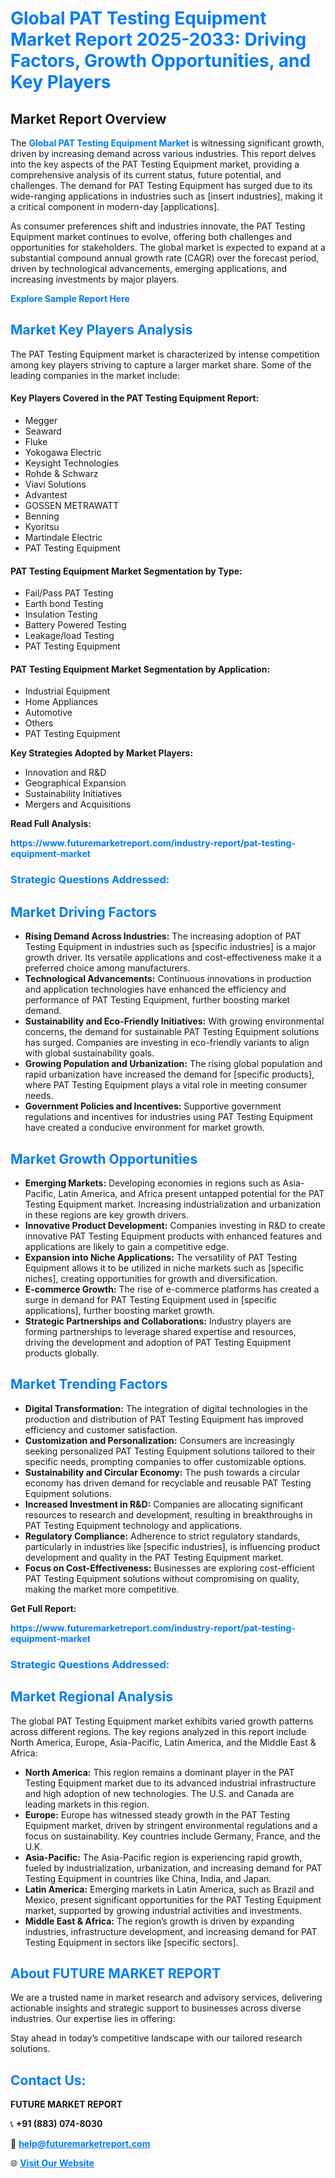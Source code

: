 <h1 style="color: #007BFF;">Global PAT Testing Equipment Market Report 2025-2033: Driving Factors, Growth Opportunities, and Key Players</h1>

<section id="overview">
<h2>Market Report Overview</h2>
<p>The <a href="https://www.futuremarketreport.com/industry-report/pat-testing-equipment-market" style="color: #007BFF; text-decoration: none;"><strong>Global PAT Testing Equipment Market</strong></a> is witnessing significant growth, driven by increasing demand across various industries. This report delves into the key aspects of the PAT Testing Equipment market, providing a comprehensive analysis of its current status, future potential, and challenges. The demand for PAT Testing Equipment has surged due to its wide-ranging applications in industries such as [insert industries], making it a critical component in modern-day [applications].</p>
<p>As consumer preferences shift and industries innovate, the PAT Testing Equipment market continues to evolve, offering both challenges and opportunities for stakeholders. The global market is expected to expand at a substantial compound annual growth rate (CAGR) over the forecast period, driven by technological advancements, emerging applications, and increasing investments by major players.</p>
</section>

<section id="overview">
<p><a href="https://www.futuremarketreport.com/request-sample/reportId=101555" style="color: #007BFF; text-decoration: none;"><strong>Explore Sample Report Here</strong></a></p>
</section>

<section id="key-players">
<h2 style="color: #007BFF;">Market Key Players Analysis</h2>
<p>The PAT Testing Equipment market is characterized by intense competition among key players striving to capture a larger market share. Some of the leading companies in the market include:</p>
<h4>Key Players Covered in the PAT Testing Equipment Report:</h4>
<ul><li>Megger</li><li>Seaward</li><li>Fluke</li><li>Yokogawa Electric</li><li>Keysight Technologies</li><li>Rohde &amp; Schwarz</li><li>Viavi Solutions</li><li>Advantest</li><li>GOSSEN METRAWATT</li><li>Benning</li><li>Kyoritsu</li><li>Martindale Electric</li><li>PAT Testing Equipment</li></ul>
<h4>PAT Testing Equipment Market Segmentation by Type:</h4>
<ul><li>Fail/Pass PAT Testing</li><li>Earth bond Testing</li><li>Insulation Testing</li><li>Battery Powered Testing</li><li>Leakage/load Testing</li><li>PAT Testing Equipment</li></ul>

<h4>PAT Testing Equipment Market Segmentation by Application:</h4>
<ul><li>Industrial Equipment</li><li>Home Appliances</li><li>Automotive</li><li>Others</li><li>PAT Testing Equipment</li></ul>
<p><strong>Key Strategies Adopted by Market Players:</strong></p>
<ul>
<li>Innovation and R&D</li>
<li>Geographical Expansion</li>
<li>Sustainability Initiatives</li>
<li>Mergers and Acquisitions</li>
</ul>
</section>

<section>
<p><strong>Read Full Analysis: </strong></p><a href="https://www.futuremarketreport.com/industry-report/pat-testing-equipment-market" style="color: #007BFF; text-decoration: none;"><strong>https://www.futuremarketreport.com/industry-report/pat-testing-equipment-market</strong></a>
<h3 style="color: #007BFF;">Strategic Questions Addressed:</h3>
</section>

<section id="driving-factors">
<h2 style="color: #007BFF;">Market Driving Factors</h2>
<ul>
<li><strong>Rising Demand Across Industries:</strong> The increasing adoption of PAT Testing Equipment in industries such as [specific industries] is a major growth driver. Its versatile applications and cost-effectiveness make it a preferred choice among manufacturers.</li>
<li><strong>Technological Advancements:</strong> Continuous innovations in production and application technologies have enhanced the efficiency and performance of PAT Testing Equipment, further boosting market demand.</li>
<li><strong>Sustainability and Eco-Friendly Initiatives:</strong> With growing environmental concerns, the demand for sustainable PAT Testing Equipment solutions has surged. Companies are investing in eco-friendly variants to align with global sustainability goals.</li>
<li><strong>Growing Population and Urbanization:</strong> The rising global population and rapid urbanization have increased the demand for [specific products], where PAT Testing Equipment plays a vital role in meeting consumer needs.</li>
<li><strong>Government Policies and Incentives:</strong> Supportive government regulations and incentives for industries using PAT Testing Equipment have created a conducive environment for market growth.</li>
</ul>
</section>

<section id="growth-opportunities">
<h2 style="color: #007BFF;">Market Growth Opportunities</h2>
<ul>
<li><strong>Emerging Markets:</strong> Developing economies in regions such as Asia-Pacific, Latin America, and Africa present untapped potential for the PAT Testing Equipment market. Increasing industrialization and urbanization in these regions are key growth drivers.</li>
<li><strong>Innovative Product Development:</strong> Companies investing in R&D to create innovative PAT Testing Equipment products with enhanced features and applications are likely to gain a competitive edge.</li>
<li><strong>Expansion into Niche Applications:</strong> The versatility of PAT Testing Equipment allows it to be utilized in niche markets such as [specific niches], creating opportunities for growth and diversification.</li>
<li><strong>E-commerce Growth:</strong> The rise of e-commerce platforms has created a surge in demand for PAT Testing Equipment used in [specific applications], further boosting market growth.</li>
<li><strong>Strategic Partnerships and Collaborations:</strong> Industry players are forming partnerships to leverage shared expertise and resources, driving the development and adoption of PAT Testing Equipment products globally.</li>
</ul>
</section>

<section id="trending-factors">
<h2 style="color: #007BFF;">Market Trending Factors</h2>
<ul>
<li><strong>Digital Transformation:</strong> The integration of digital technologies in the production and distribution of PAT Testing Equipment has improved efficiency and customer satisfaction.</li>
<li><strong>Customization and Personalization:</strong> Consumers are increasingly seeking personalized PAT Testing Equipment solutions tailored to their specific needs, prompting companies to offer customizable options.</li>
<li><strong>Sustainability and Circular Economy:</strong> The push towards a circular economy has driven demand for recyclable and reusable PAT Testing Equipment solutions.</li>
<li><strong>Increased Investment in R&D:</strong> Companies are allocating significant resources to research and development, resulting in breakthroughs in PAT Testing Equipment technology and applications.</li>
<li><strong>Regulatory Compliance:</strong> Adherence to strict regulatory standards, particularly in industries like [specific industries], is influencing product development and quality in the PAT Testing Equipment market.</li>
<li><strong>Focus on Cost-Effectiveness:</strong> Businesses are exploring cost-efficient PAT Testing Equipment solutions without compromising on quality, making the market more competitive.</li>
</ul>
</section>

<section>
<p><strong>Get Full Report: </strong></p><a href="https://www.futuremarketreport.com/industry-report/pat-testing-equipment-market" style="color: #007BFF; text-decoration: none;"><strong>https://www.futuremarketreport.com/industry-report/pat-testing-equipment-market</strong></a>
<h3 style="color: #007BFF;">Strategic Questions Addressed:</h3>
</section>


<section id="regional-analysis">
<h2 style="color: #007BFF;">Market Regional Analysis</h2>
<p>The global PAT Testing Equipment market exhibits varied growth patterns across different regions. The key regions analyzed in this report include North America, Europe, Asia-Pacific, Latin America, and the Middle East & Africa:</p>
<ul>
<li><strong>North America:</strong> This region remains a dominant player in the PAT Testing Equipment market due to its advanced industrial infrastructure and high adoption of new technologies. The U.S. and Canada are leading markets in this region.</li>
<li><strong>Europe:</strong> Europe has witnessed steady growth in the PAT Testing Equipment market, driven by stringent environmental regulations and a focus on sustainability. Key countries include Germany, France, and the U.K.</li>
<li><strong>Asia-Pacific:</strong> The Asia-Pacific region is experiencing rapid growth, fueled by industrialization, urbanization, and increasing demand for PAT Testing Equipment in countries like China, India, and Japan.</li>
<li><strong>Latin America:</strong> Emerging markets in Latin America, such as Brazil and Mexico, present significant opportunities for the PAT Testing Equipment market, supported by growing industrial activities and investments.</li>
<li><strong>Middle East & Africa:</strong> The region’s growth is driven by expanding industries, infrastructure development, and increasing demand for PAT Testing Equipment in sectors like [specific sectors].</li>
</ul>
</section>

<footer>
<h2 style="color: #007BFF;">About FUTURE MARKET REPORT</h2>
<p>We are a trusted name in market research and advisory services, delivering actionable insights and strategic support to businesses across diverse industries. Our expertise lies in offering:</p>

<p>Stay ahead in today’s competitive landscape with our tailored research solutions.</p>

<h2 style="color: #007BFF;">Contact Us:</h2>
<p><strong>FUTURE MARKET REPORT</strong></p>
<p>📞 <strong>+91 (883) 074-8030</strong></p>
<p>📧 <strong><a href="mailto:help@futuremarketreport.com" style="color: #007BFF;">help@futuremarketreport.com</a></strong></p>
<p>🌐 <strong><a href="https://www.futuremarketreport.com/" style="color: #007BFF;">Visit Our Website</a></strong></p>
</footer>
